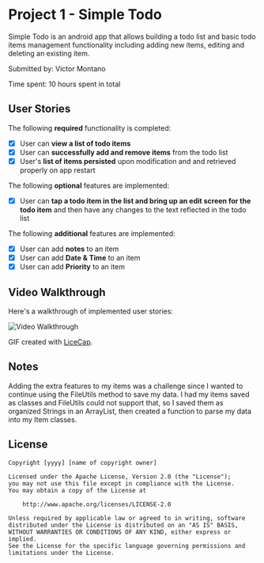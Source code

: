 # Project 1 - Simple Todo

Simple Todo is an android app that allows building a todo list and basic todo items management functionality including adding new items, editing and deleting an existing item.

Submitted by: Victor Montano

Time spent: 10 hours spent in total

## User Stories

The following **required** functionality is completed:

* [X] User can **view a list of todo items**
* [X] User can **successfully add and remove items** from the todo list
* [X] User's **list of items persisted** upon modification and and retrieved properly on app restart

The following **optional** features are implemented:

* [X] User can **tap a todo item in the list and bring up an edit screen for the todo item** and then have any changes to the text reflected in the todo list

The following **additional** features are implemented:

* [X] User can add **notes** to an item
* [X] User can add **Date & Time** to an item
* [X] User can add **Priority** to an item

## Video Walkthrough

Here's a walkthrough of implemented user stories:

<img src='https://imgur.com/v4zs9sg' title='Video Walkthrough' width='' alt='Video Walkthrough' />

GIF created with [LiceCap](http://www.cockos.com/licecap/).

## Notes

Adding the extra features to my items was a challenge since I wanted to continue using the FileUtils method to save my data. I had my items saved as classes and FileUtils could not support that, so I saved them as organized Strings in an ArrayList, then created a function to parse my data into my Item classes.

## License

    Copyright [yyyy] [name of copyright owner]

    Licensed under the Apache License, Version 2.0 (the "License");
    you may not use this file except in compliance with the License.
    You may obtain a copy of the License at

        http://www.apache.org/licenses/LICENSE-2.0

    Unless required by applicable law or agreed to in writing, software
    distributed under the License is distributed on an "AS IS" BASIS,
    WITHOUT WARRANTIES OR CONDITIONS OF ANY KIND, either express or implied.
    See the License for the specific language governing permissions and
    limitations under the License.
